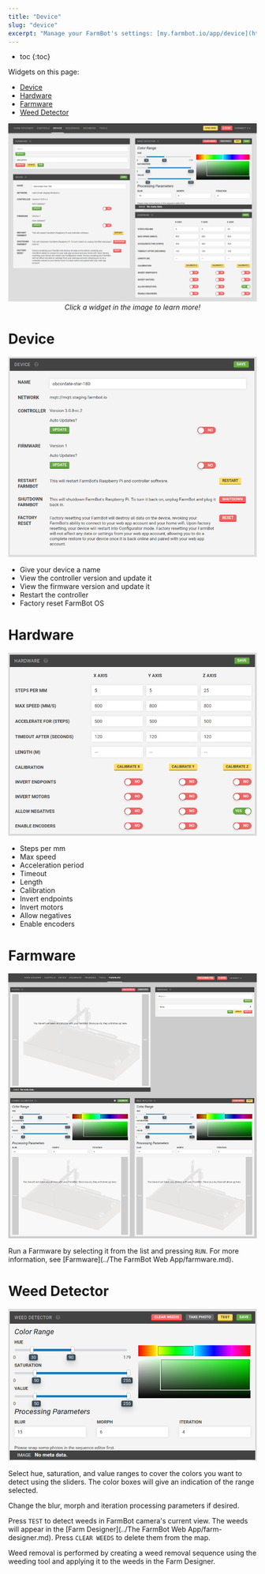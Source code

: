 ```yaml
---
title: "Device"
slug: "device"
excerpt: "Manage your FarmBot's settings: [my.farmbot.io/app/device](http://my.farmbot.io/app/device)"
---
```


* toc
{:toc}

Widgets on this page:
 * [Device](#section-device)
 * [Hardware](#section-hardware)
 * [Farmware](#section-farmware)
 * [Weed Detector](#section-weed-detector)

<style>
.nav-image{
  position: relative;
  max-width: 100%;
}
.nav-image a{
  display: block;      
  position: absolute;
}
.nav-image a:hover{
  background-color: black;
  opacity: 0.5;
}
.caption{
  font-style: italic;
  text-align: center;
}
</style>

<div class="nav-image">
  <img class="nav-image" src="device_2.png" alt="Device" />
  <a href="https://software.farmbot.io/docs/device#section-device" style="top: 28.50%; left: 1.9%; width: 47.03%; height: 52.82%;"></a>
  <a href="https://software.farmbot.io/docs/device#section-hardware" style="top: 49.77%; left: 50.97%; width: 47.27%; height: 48.04%;"></a>
  <a href="https://software.farmbot.io/docs/device#section-farmware" style="top: 8.24%; left: 1.81%; width: 47.17%; height: 17.48%;"></a>
  <a href="https://software.farmbot.io/docs/device#section-weed-detector" style="top: 8.24%; left: 50.97%; width: 47.08%; height: 39.93%;"></a>
</div>
<figcaption class="caption">Click a widget in the image to learn more!</figcaption>

# Device

![device_widget.png](device_widget.png)

 * Give your device a name
 * View the controller version and update it
 * View the firmware version and update it
 * Restart the controller
 * Factory reset FarmBot OS


# Hardware

![hardware.png](hardware.png)

 * Steps per mm
 * Max speed
 * Acceleration period
 * Timeout
 * Length
 * Calibration
 * Invert endpoints
 * Invert motors
 * Allow negatives
 * Enable encoders

# Farmware

![farmware.png](farmware.png)

Run a Farmware by selecting it from the list and pressing `RUN`. For more information, see [Farmware](../The FarmBot Web App/farmware.md).

# Weed Detector

![weed_detection.png](weed_detection.png)

Select hue, saturation, and value ranges to cover the colors you want to detect using the sliders. The color boxes will give an indication of the range selected.

Change the blur, morph and iteration processing parameters if desired.

Press `TEST` to detect weeds in FarmBot camera's current view. The weeds will appear in the [Farm Designer](../The FarmBot Web App/farm-designer.md). Press `CLEAR WEEDS` to delete them from the map.

Weed removal is performed by creating a weed removal sequence using the weeding tool and applying it to the weeds in the Farm Designer.
